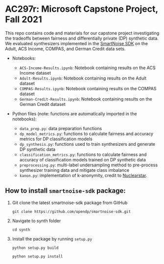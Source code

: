
# AC297r: Microsoft Capstone Project, Fall 2021

This repo contains code and materials for our capstone project investigating the tradeoffs between fairness and differentially private (DP) synthetic data. We evaluated synthesizers implemented in the [SmartNoise SDK](https://github.com/opendp/smartnoise-sdk) on the Adult, ACS Income, COMPAS, and German Credit data sets. 

* Notebooks: 

  *  `ACS-Income-Results.ipynb`: Notebook containing results on the ACS Income dataset
  *  `Adult-Results.ipynb`: Notebook containing results on the Adult dataset
  *  `COMPAS-Results.ipynb`: Notebook containing results on the COMPAS dataset
  *  `German-Credit-Results.ipynb`: Notebook containing results on the German Credit dataset

* Python files (note: functions are automatically imported in the notebooks): 
  
  * `data_prep.py`: data preparation functions  
  * `dp_model_metrics.py`: functions to calculate fairness and accuracy metrics for DP classification models
  * `dp_synthesis.py`: functions used to train synthesizers and generate DP synthetic data
  * `classification_metrics.py`: functions to calculate fairness and accuracy of classification models trained on DP synthetic data 
  * `preprocessing.py`: multi-label undersampling method to pre-process synthesizer training data and mitigate class imbalance
  * `kanon.py`: implementation of k-anonymity, credit to [Nuclearstar](https://github.com/Nuclearstar/K-Anonymity).

## How to install `smartnoise-sdk` package:

1. Git clone the latest smartnoise-sdk package from GitHub
  
   `git clone https://github.com/opendp/smartnoise-sdk.git`
   
2. Navigate to synth folder

   `cd synth`

3. Install the package by running `setup.py`

   `python setup.py build`
    
   `python setup.py install`
